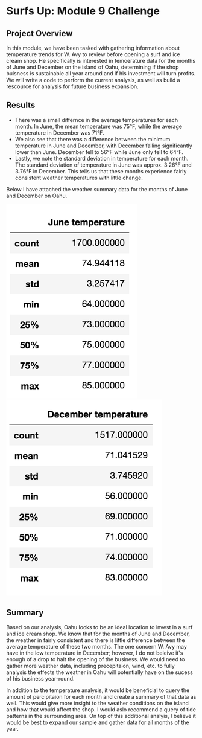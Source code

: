 # Surfs Up: Module 9 Challenge 
## Project Overview
In this module, we have been tasked with gathering information about temperature trends for W. Avy to review before opening a surf and ice cream shop. He specifically is interested in temoerature data for the months of June and December on the island of Oahu, determining if the shop buisness is sustainable all year around and if his investment will turn profits. We will write a code to perform the current analysis, as well as build a rescource for analysis for future business expansion. 

## Results
- There was a small differnce in the average temperatures for each month. In June, the mean temperature was 75°F, while the average temperature in December was 71°F. 
- We also see that there was a difference between the minimum temperature in June and December, with December falling significantly lower than June. December fell to 56°F while June only fell to 64°F. 
- Lastly, we note the standard deviation in temperature for each month. The standard deviation of temperature in June was approx. 3.26°F and 3.76°F in December. This tells us that these months experience fairly consistent weather temperatures with little change. 

Below I have attached the weather summary data for the months of June and December on Oahu. 

![](resources/june.png)![](resources/dec.png)

## Summary 
Based on our analysis, Oahu looks to be an ideal location to invest in a surf and ice cream shop. We know that for the months of June and December, the weather in fairly consistent and there is little difference between the average temperature of these two months. The one concern W. Avy may have in the low temperature in December; however, I do not beleive it's enough of a drop to halt the opening of the business. We would need to gather more weather data, including precepitaion, wind, etc. to fully analysis the effects the weather in Oahu will potentially have on the sucess of his business year-round. 

In addition to the temperature analysis, it would be beneficial to query the amount of percipitaion for each month and create a summary of that data as well. This would give more insight to the weather conditions on the island and how that would affect the shop. I would aslo recommend a query of tide patterns in the surrounding area. On top of this additional analyis, I believe it would be best to expand our sample and gather data for all months of the year. 




